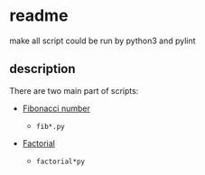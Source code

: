 # readme

make all script could be run by python3 and pylint


## description

There are two main part of scripts:

  * [Fibonacci number](https://en.wikipedia.org/wiki/Fibonacci_number)
    * ```fib*.py```

  * [Factorial](https://en.wikipedia.org/wiki/Factorial)
    * ```factorial*py```
